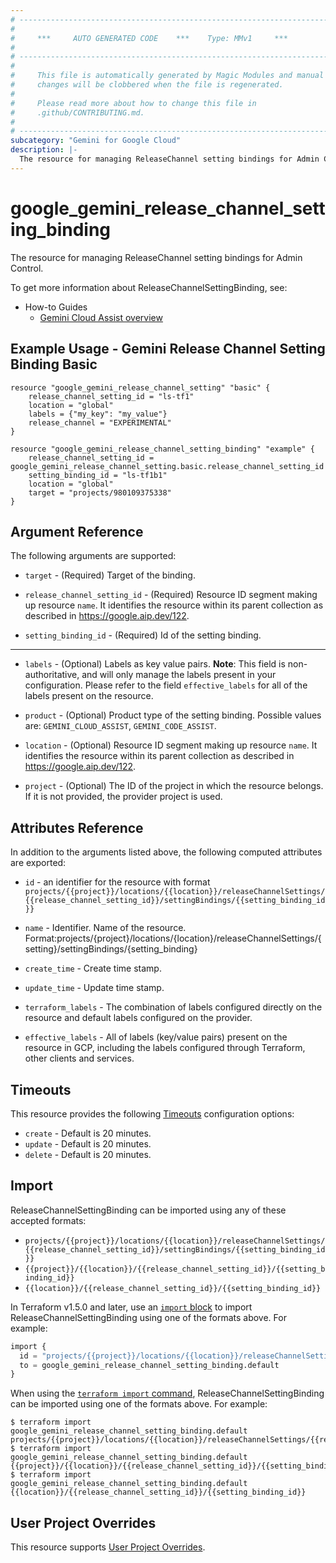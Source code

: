 ```yaml
---
# ----------------------------------------------------------------------------
#
#     ***     AUTO GENERATED CODE    ***    Type: MMv1     ***
#
# ----------------------------------------------------------------------------
#
#     This file is automatically generated by Magic Modules and manual
#     changes will be clobbered when the file is regenerated.
#
#     Please read more about how to change this file in
#     .github/CONTRIBUTING.md.
#
# ----------------------------------------------------------------------------
subcategory: "Gemini for Google Cloud"
description: |-
  The resource for managing ReleaseChannel setting bindings for Admin Control.
---
```


# google_gemini_release_channel_setting_binding

The resource for managing ReleaseChannel setting bindings for Admin Control.


To get more information about ReleaseChannelSettingBinding, see:
* How-to Guides
    * [Gemini Cloud Assist overview](https://cloud.google.com/gemini/docs/cloud-assist/overview)

## Example Usage - Gemini Release Channel Setting Binding Basic


```hcl
resource "google_gemini_release_channel_setting" "basic" {
    release_channel_setting_id = "ls-tf1"
    location = "global"
    labels = {"my_key": "my_value"}
    release_channel = "EXPERIMENTAL"
}

resource "google_gemini_release_channel_setting_binding" "example" {
    release_channel_setting_id = google_gemini_release_channel_setting.basic.release_channel_setting_id
    setting_binding_id = "ls-tf1b1"
    location = "global"
    target = "projects/980109375338"
}
```

## Argument Reference

The following arguments are supported:


* `target` -
  (Required)
  Target of the binding.

* `release_channel_setting_id` -
  (Required)
  Resource ID segment making up resource `name`. It identifies the resource within its parent collection as described in https://google.aip.dev/122.

* `setting_binding_id` -
  (Required)
  Id of the setting binding.


- - -


* `labels` -
  (Optional)
  Labels as key value pairs.
  **Note**: This field is non-authoritative, and will only manage the labels present in your configuration.
  Please refer to the field `effective_labels` for all of the labels present on the resource.

* `product` -
  (Optional)
  Product type of the setting binding.
  Possible values are: `GEMINI_CLOUD_ASSIST`, `GEMINI_CODE_ASSIST`.

* `location` -
  (Optional)
  Resource ID segment making up resource `name`. It identifies the resource within its parent collection as described in https://google.aip.dev/122.

* `project` - (Optional) The ID of the project in which the resource belongs.
    If it is not provided, the provider project is used.


## Attributes Reference

In addition to the arguments listed above, the following computed attributes are exported:

* `id` - an identifier for the resource with format `projects/{{project}}/locations/{{location}}/releaseChannelSettings/{{release_channel_setting_id}}/settingBindings/{{setting_binding_id}}`

* `name` -
  Identifier. Name of the resource.
  Format:projects/{project}/locations/{location}/releaseChannelSettings/{setting}/settingBindings/{setting_binding}

* `create_time` -
  Create time stamp.

* `update_time` -
  Update time stamp.

* `terraform_labels` -
  The combination of labels configured directly on the resource
   and default labels configured on the provider.

* `effective_labels` -
  All of labels (key/value pairs) present on the resource in GCP, including the labels configured through Terraform, other clients and services.


## Timeouts

This resource provides the following
[Timeouts](https://developer.hashicorp.com/terraform/plugin/sdkv2/resources/retries-and-customizable-timeouts) configuration options:

- `create` - Default is 20 minutes.
- `update` - Default is 20 minutes.
- `delete` - Default is 20 minutes.

## Import


ReleaseChannelSettingBinding can be imported using any of these accepted formats:

* `projects/{{project}}/locations/{{location}}/releaseChannelSettings/{{release_channel_setting_id}}/settingBindings/{{setting_binding_id}}`
* `{{project}}/{{location}}/{{release_channel_setting_id}}/{{setting_binding_id}}`
* `{{location}}/{{release_channel_setting_id}}/{{setting_binding_id}}`


In Terraform v1.5.0 and later, use an [`import` block](https://developer.hashicorp.com/terraform/language/import) to import ReleaseChannelSettingBinding using one of the formats above. For example:

```tf
import {
  id = "projects/{{project}}/locations/{{location}}/releaseChannelSettings/{{release_channel_setting_id}}/settingBindings/{{setting_binding_id}}"
  to = google_gemini_release_channel_setting_binding.default
}
```

When using the [`terraform import` command](https://developer.hashicorp.com/terraform/cli/commands/import), ReleaseChannelSettingBinding can be imported using one of the formats above. For example:

```
$ terraform import google_gemini_release_channel_setting_binding.default projects/{{project}}/locations/{{location}}/releaseChannelSettings/{{release_channel_setting_id}}/settingBindings/{{setting_binding_id}}
$ terraform import google_gemini_release_channel_setting_binding.default {{project}}/{{location}}/{{release_channel_setting_id}}/{{setting_binding_id}}
$ terraform import google_gemini_release_channel_setting_binding.default {{location}}/{{release_channel_setting_id}}/{{setting_binding_id}}
```

## User Project Overrides

This resource supports [User Project Overrides](https://registry.terraform.io/providers/hashicorp/google/latest/docs/guides/provider_reference#user_project_override).
